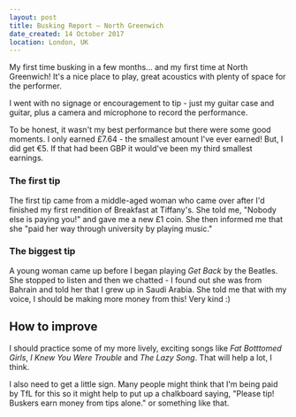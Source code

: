 ```yaml
---
layout: post
title: Busking Report – North Greenwich
date_created: 14 October 2017
location: London, UK
---
```


My first time busking in a few months... and my first time at North Greenwich! It's a nice place to play, great acoustics with plenty of space for the performer.

I went with no signage or encouragement to tip - just my guitar case and guitar, plus a camera and microphone to record the performance.

To be honest, it wasn't my best performance but there were some good moments. I only earned £7.64 - the smallest amount I've ever earned! But, I did get €5. If that had been GBP it would've been my third smallest earnings.

### The first tip

The first tip came from a middle-aged woman who came over after I'd finished my first rendition of Breakfast at Tiffany's. She told me, "Nobody else is paying you!" and gave me a new £1 coin. She then informed me that she "paid her way through university by playing music."

### The biggest tip

A young woman came up before I began playing _Get Back_ by the Beatles. She stopped to listen and then we chatted - I found out she was from Bahrain and told her that I grew up in Saudi Arabia. She told me that with my voice, I should be making more money from this! Very kind :)

## How to improve

I should practice some of my more lively, exciting songs like _Fat Botttomed Girls_, _I Knew You Were Trouble_ and _The Lazy Song_. That will help a lot, I think.

I also need to get a little sign. Many people might think that I'm being paid by TfL for this so it might help to put up a chalkboard saying, "Please tip! Buskers earn money from tips alone." or something like that.